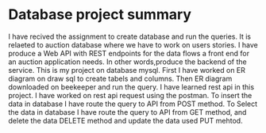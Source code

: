 # Database project summary
I have recived the assignment to create database and run the queries. It is relaeted to auction database where we have to work on users stories. I have produce a Web API with REST endpoints for the data flows a front end for an auction application needs. In other words,produce the backend of the service.
This is my project on database mysql.
First I have worked on ER diagram on draw sql to create tabels and columns.
Then ER diagram downloaded on beekeeper and run the query.
I have learned rest api in this project.
I have worked on rest api request using the postman.
To insert the data in database I have route the query to API from POST method.
To Select the data in database I have route the query to API from GET method, and delete the data DELETE method and update the data used PUT mehtod.
